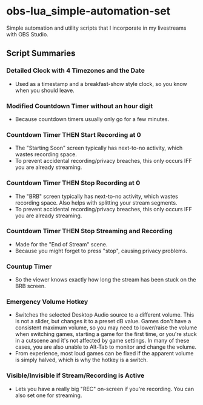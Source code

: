 # obs-lua_simple-automation-set
Simple automation and utility scripts that I incorporate in my livestreams with OBS Studio.

## Script Summaries

### Detailed Clock with 4 Timezones and the Date
- Used as a timestamp and a breakfast-show style clock, so you know when you should leave.

### Modified Countdown Timer without an hour digit
- Because countdown timers usually only go for a few minutes.

### Countdown Timer THEN Start Recording at 0
- The "Starting Soon" screen typically has next-to-no activity, which wastes recording space.
- To prevent accidental recording/privacy breaches, this only occurs IFF you are already streaming.

### Countdown Timer THEN Stop Recording at 0
- The "BRB" screen typically has next-to-no activity, which wastes recording space. Also helps with splitting your stream segments.
- To prevent accidental recording/privacy breaches, this only occurs IFF you are already streaming.

### Countdown Timer THEN Stop Streaming and Recording
- Made for the "End of Stream" scene.
- Because you might forget to press "stop", causing privacy problems.

### Countup Timer
- So the viewer knows exactly how long the stream has been stuck on the BRB screen.

### Emergency Volume Hotkey
- Switches the selected Desktop Audio source to a different volume. This is not a slider, but changes it to a preset dB value.
Games don't have a consistent maximum volume, so you may need to lower/raise the volume when switching games, starting a game for the first time, or you're stuck in a cutscene and it's not affected by game settings. In many of these cases, you are also unable to Alt-Tab to monitor and change the volume.
- From experience, most loud games can be fixed if the apparent volume is simply halved, which is why the hotkey is a switch.

### Visible/Invisible if Stream/Recording is Active
- Lets you have a really big "REC" on-screen if you're recording. You can also set one for streaming.
